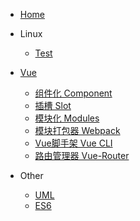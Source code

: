 <!-- docs/_sidebar.md -->

* [Home](/)

* Linux
  * [Test](/Linux/a.md)

* [Vue](/vue/)
  * [组件化 Component](vue/component.md)
  * [插槽 Slot](vue/slot.md)
  * [模块化 Modules](vue/modules.md)
  * [模块打包器 Webpack](vue/webpack.md)
  * [Vue脚手架 Vue CLI](vue/vue_cli.md)
  * [路由管理器 Vue-Router](vue/vue_router.md)

* Other
  * [UML](others/uml/uml.md)
  * [ES6](/others/es6/)
